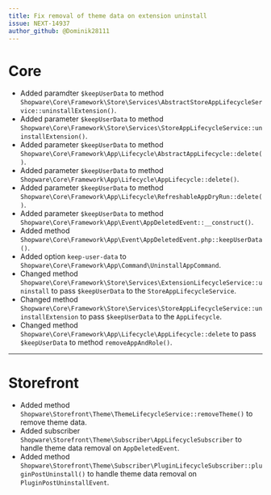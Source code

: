 ```yaml
---
title: Fix removal of theme data on extension uninstall
issue: NEXT-14937
author_github: @Dominik28111
---
```

# Core
* Added paramdter `$keepUserData` to method `Shopware\Core\Framework\Store\Services\AbstractStoreAppLifecycleService::uninstallExtension()`.
* Added parameter `$keepUserData` to method `Shopware\Core\Framework\Store\Services\StoreAppLifecycleService::uninstallExtension()`.
* Added parameter `$keepUserData` to method `Shopware\Core\Framework\App\Lifecycle\AbstractAppLifecycle::delete()`.
* Added parameter `$keepUserData` to method `Shopware\Core\Framework\App\Lifecycle\AppLifecycle::delete()`.
* Added parameter `$keepUserData` to method `Shopware\Core\Framework\App\Lifecycle\RefreshableAppDryRun::delete()`.
* Added parameter `$keepUserData` to method `Shopware\Core\Framework\App\Event\AppDeletedEvent::__construct()`.
* Added method `Shopware\Core\Framework\App\Event\AppDeletedEvent.php::keepUserData()`.
* Added option `keep-user-data` to `Shopware\Core\Framework\App\Command\UninstallAppCommand`.
* Changed method `Shopware\Core\Framework\Store\Services\ExtensionLifecycleService::uninstall` to pass `$keepUserData` to the `StoreAppLifecycleService`.
* Changed method `Shopware\Core\Framework\Store\Services\StoreAppLifecycleService::uninstallExtension` to pass `$keepUserData` to the `AppLifecycle`.
* Changed method `Shopware\Core\Framework\App\Lifecycle\AppLifecycle::delete` to pass `$keepUserData` to method `removeAppAndRole()`.
___
# Storefront
* Added method `Shopware\Storefront\Theme\ThemeLifecycleService::removeTheme()` to remove theme data.
* Added subscriber `Shopware\Storefront\Theme\Subscriber\AppLifecycleSubscriber` to handle theme data removal on `AppDeletedEvent`.
* Added method `Shopware\Storefront\Theme\Subscriber\PluginLifecycleSubscriber::pluginPostUninstall()` to handle theme data removal on `PluginPostUninstallEvent`.
